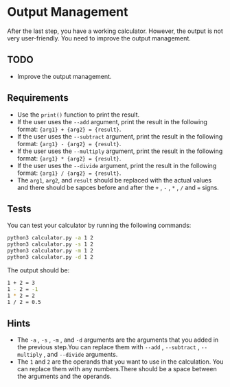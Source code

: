 # Output Management

After the last step, you have a working calculator. However, the output is not very user-friendly. You need to improve the output management.

## TODO

* Improve the output management.

## Requirements
* Use the `print()` function to print the result.
* If the user uses the `--add` argument, print the result in the following format:
    `{arg1} + {arg2} = {result}`.
* If the user uses the `--subtract` argument, print the result in the following format:
    `{arg1} - {arg2} = {result}`.
* If the user uses the `--multiply` argument, print the result in the following format:
    `{arg1} * {arg2} = {result}`.
* If the user uses the `--divide` argument, print the result in the following format:
    `{arg1} / {arg2} = {result}`. 
* The `arg1`, `arg2`, and `result` should be replaced with the actual values and there should be sapces before and after the `+` , `-` , `*` , `/` and `=` signs. 

## Tests
You can test your calculator by running the following commands:

```bash
python3 calculator.py -a 1 2
python3 calculator.py -s 1 2
python3 calculator.py -m 1 2
python3 calculator.py -d 1 2
```


The output should be:

```bash
1 + 2 = 3
1 - 2 = -1
1 * 2 = 2
1 / 2 = 0.5
```

## Hints
* The `-a` , `-s` , `-m` , and `-d` arguments are the arguments that you added in the previous step.You can replace them with `--add` , `--subtract` , `--multiply` , and `--divide` arguments.
* The `1` and `2` are the operands that you want to use in the calculation. You can replace them with any numbers.There should be a space between the arguments and the operands.